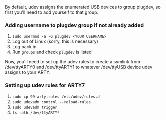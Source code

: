 By default, udev assigns the enumerated USB devices to group plugdev, so first you'll need to add yourself to that group.

### Adding username to plugdev group if not already added

1. `sudo usermod -a -G plugdev <YOUR USERNAME>`
2. Log out of Linux (sorry, this is necessary) 
3. Log back in
4. Run `groups` and check `plugdev` is listed


Now, you'll need to set up the udev rules to create a symlink from /dev/ttyARTY0 and /dev/ttyARTY1 to whatever /dev/ttyUSB device udev assigns to your ARTY. 

### Setting up udev rules for ARTY7

1. `sudo cp 99-arty.rules /etc/udev/rules.d`
2. `sudo udevadm control --reload-rules`
3. `sudo udevadm trigger`
4. `ls -alh /dev/ttyARTY*`


